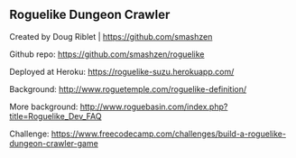 ## Roguelike Dungeon Crawler

Created by Doug Riblet | <https://github.com/smashzen>

Github repo: <https://github.com/smashzen/roguelike>

Deployed at Heroku: <https://roguelike-suzu.herokuapp.com/>

Background: <http://www.roguetemple.com/roguelike-definition/>

More background: <http://www.roguebasin.com/index.php?title=Roguelike_Dev_FAQ>

Challenge: <https://www.freecodecamp.com/challenges/build-a-roguelike-dungeon-crawler-game>
